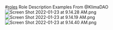 #[roles](/tags/roles.md) 
Role Description Examples
From @KlimaDAO
![Screen Shot 2022-01-23 at 9.14.28 AM.png](30d6714f-b9ec-4283-8600-1cf418f98541.png)
![Screen Shot 2022-01-23 at 9.14.19 AM.png](141cadb4-d918-4f14-93a1-3e61ffb704a3.png)
![Screen Shot 2022-01-23 at 9.14.40 AM.png](07d89c37-3d7d-4b8e-ac58-a7ce63b2a668.png)
